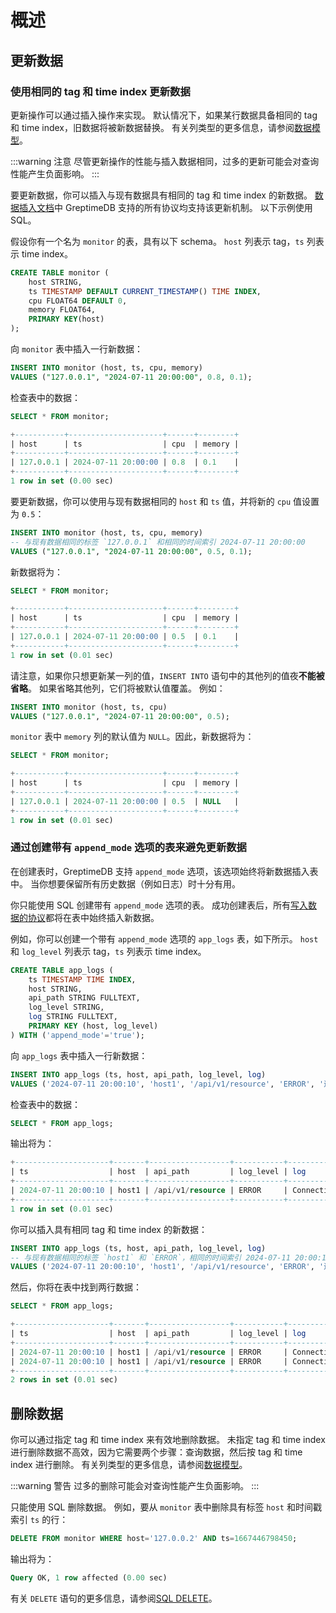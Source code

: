 # 概述

## 更新数据

### 使用相同的 tag 和 time index 更新数据

更新操作可以通过插入操作来实现。
默认情况下，如果某行数据具备相同的 tag 和 time index，旧数据将被新数据替换。
有关列类型的更多信息，请参阅[数据模型](../concepts/data-model.md)。

:::warning 注意
尽管更新操作的性能与插入数据相同，过多的更新可能会对查询性能产生负面影响。
:::

要更新数据，你可以插入与现有数据具有相同的 tag 和 time index 的新数据。
[数据插入文档](/user-guide/ingest-data/overview.md)中 GreptimeDB 支持的所有协议均支持该更新机制。
以下示例使用 SQL。

假设你有一个名为 `monitor` 的表，具有以下 schema。
`host` 列表示 tag，`ts` 列表示 time index。

```sql
CREATE TABLE monitor (
    host STRING,
    ts TIMESTAMP DEFAULT CURRENT_TIMESTAMP() TIME INDEX,
    cpu FLOAT64 DEFAULT 0,
    memory FLOAT64,
    PRIMARY KEY(host)
);
```

向 `monitor` 表中插入一行新数据：

```sql
INSERT INTO monitor (host, ts, cpu, memory)
VALUES ("127.0.0.1", "2024-07-11 20:00:00", 0.8, 0.1);
```

检查表中的数据：

```sql
SELECT * FROM monitor;
```

```sql
+-----------+---------------------+------+--------+
| host      | ts                  | cpu  | memory |
+-----------+---------------------+------+--------+
| 127.0.0.1 | 2024-07-11 20:00:00 | 0.8  | 0.1    |
+-----------+---------------------+------+--------+
1 row in set (0.00 sec)
```

要更新数据，你可以使用与现有数据相同的 `host` 和 `ts` 值，并将新的 `cpu` 值设置为 `0.5`：

```sql
INSERT INTO monitor (host, ts, cpu, memory)
-- 与现有数据相同的标签 `127.0.0.1` 和相同的时间索引 2024-07-11 20:00:00
VALUES ("127.0.0.1", "2024-07-11 20:00:00", 0.5, 0.1);
```

新数据将为：

```sql
SELECT * FROM monitor;
```

```sql
+-----------+---------------------+------+--------+
| host      | ts                  | cpu  | memory |
+-----------+---------------------+------+--------+
| 127.0.0.1 | 2024-07-11 20:00:00 | 0.5  | 0.1    |
+-----------+---------------------+------+--------+
1 row in set (0.01 sec)
```

请注意，如果你只想更新某一列的值，`INSERT INTO` 语句中的其他列的值夜**不能被省略**。
如果省略其他列，它们将被默认值覆盖。
例如：

```sql
INSERT INTO monitor (host, ts, cpu)
VALUES ("127.0.0.1", "2024-07-11 20:00:00", 0.5);
```

`monitor` 表中 `memory` 列的默认值为 `NULL`。因此，新数据将为：

```sql
SELECT * FROM monitor;
```

```sql
+-----------+---------------------+------+--------+
| host      | ts                  | cpu  | memory |
+-----------+---------------------+------+--------+
| 127.0.0.1 | 2024-07-11 20:00:00 | 0.5  | NULL   |
+-----------+---------------------+------+--------+
1 row in set (0.01 sec)
```

### 通过创建带有 `append_mode` 选项的表来避免更新数据

在创建表时，GreptimeDB 支持 `append_mode` 选项，该选项始终将新数据插入表中。
当你想要保留所有历史数据（例如日志）时十分有用。

你只能使用 SQL 创建带有 `append_mode` 选项的表。
成功创建表后，所有[写入数据的协议](/user-guide/ingest-data/overview.md)都将在表中始终插入新数据。

例如，你可以创建一个带有 `append_mode` 选项的 `app_logs` 表，如下所示。
`host` 和 `log_level` 列表示 tag，`ts` 列表示 time index。

```sql
CREATE TABLE app_logs (
    ts TIMESTAMP TIME INDEX,
    host STRING,
    api_path STRING FULLTEXT,
    log_level STRING,
    log STRING FULLTEXT,
    PRIMARY KEY (host, log_level)
) WITH ('append_mode'='true');
```

向 `app_logs` 表中插入一行新数据：

```sql
INSERT INTO app_logs (ts, host, api_path, log_level, log)
VALUES ('2024-07-11 20:00:10', 'host1', '/api/v1/resource', 'ERROR', '连接超时');
```

检查表中的数据：

```sql
SELECT * FROM app_logs;
```

输出将为：

```sql
+---------------------+-------+------------------+-----------+--------------------+
| ts                  | host  | api_path         | log_level | log                |
+---------------------+-------+------------------+-----------+--------------------+
| 2024-07-11 20:00:10 | host1 | /api/v1/resource | ERROR     | Connection timeout |
+---------------------+-------+------------------+-----------+--------------------+
1 row in set (0.01 sec)
```

你可以插入具有相同 tag 和 time index 的新数据：

```sql
INSERT INTO app_logs (ts, host, api_path, log_level, log)
-- 与现有数据相同的标签 `host1` 和 `ERROR`，相同的时间索引 2024-07-11 20:00:10
VALUES ('2024-07-11 20:00:10', 'host1', '/api/v1/resource', 'ERROR', '连接重置');
```

然后，你将在表中找到两行数据：

```sql
SELECT * FROM app_logs;
```

```sql
+---------------------+-------+------------------+-----------+--------------------+
| ts                  | host  | api_path         | log_level | log                |
+---------------------+-------+------------------+-----------+--------------------+
| 2024-07-11 20:00:10 | host1 | /api/v1/resource | ERROR     | Connection reset   |
| 2024-07-11 20:00:10 | host1 | /api/v1/resource | ERROR     | Connection timeout |
+---------------------+-------+------------------+-----------+--------------------+
2 rows in set (0.01 sec)
```

## 删除数据

你可以通过指定 tag 和 time index 来有效地删除数据。
未指定 tag 和 time index 进行删除数据不高效，因为它需要两个步骤：查询数据，然后按 tag 和 time index 进行删除。
有关列类型的更多信息，请参阅[数据模型](../concepts/data-model.md)。

:::warning 警告
过多的删除可能会对查询性能产生负面影响。
:::

只能使用 SQL 删除数据。
例如，要从 `monitor` 表中删除具有标签 `host` 和时间戳索引 `ts` 的行：

```sql
DELETE FROM monitor WHERE host='127.0.0.2' AND ts=1667446798450;
```

输出将为：

```sql
Query OK, 1 row affected (0.00 sec)
```

有关 `DELETE` 语句的更多信息，请参阅[SQL DELETE](/reference/sql/delete.md)。



